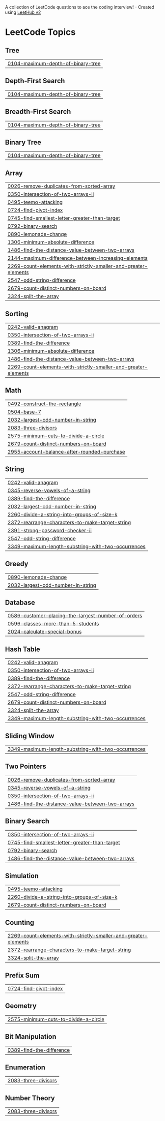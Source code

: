A collection of LeetCode questions to ace the coding interview! - Created using [LeetHub v2](https://github.com/arunbhardwaj/LeetHub-2.0)
<!---LeetCode Topics Start-->
# LeetCode Topics
## Tree
|  |
| ------- |
| [0104-maximum-depth-of-binary-tree](https://github.com/Resmakor/LeetCode/tree/master/0104-maximum-depth-of-binary-tree) |
## Depth-First Search
|  |
| ------- |
| [0104-maximum-depth-of-binary-tree](https://github.com/Resmakor/LeetCode/tree/master/0104-maximum-depth-of-binary-tree) |
## Breadth-First Search
|  |
| ------- |
| [0104-maximum-depth-of-binary-tree](https://github.com/Resmakor/LeetCode/tree/master/0104-maximum-depth-of-binary-tree) |
## Binary Tree
|  |
| ------- |
| [0104-maximum-depth-of-binary-tree](https://github.com/Resmakor/LeetCode/tree/master/0104-maximum-depth-of-binary-tree) |
## Array
|  |
| ------- |
| [0026-remove-duplicates-from-sorted-array](https://github.com/Resmakor/LeetCode/tree/master/0026-remove-duplicates-from-sorted-array) |
| [0350-intersection-of-two-arrays-ii](https://github.com/Resmakor/LeetCode/tree/master/0350-intersection-of-two-arrays-ii) |
| [0495-teemo-attacking](https://github.com/Resmakor/LeetCode/tree/master/0495-teemo-attacking) |
| [0724-find-pivot-index](https://github.com/Resmakor/LeetCode/tree/master/0724-find-pivot-index) |
| [0745-find-smallest-letter-greater-than-target](https://github.com/Resmakor/LeetCode/tree/master/0745-find-smallest-letter-greater-than-target) |
| [0792-binary-search](https://github.com/Resmakor/LeetCode/tree/master/0792-binary-search) |
| [0890-lemonade-change](https://github.com/Resmakor/LeetCode/tree/master/0890-lemonade-change) |
| [1306-minimum-absolute-difference](https://github.com/Resmakor/LeetCode/tree/master/1306-minimum-absolute-difference) |
| [1486-find-the-distance-value-between-two-arrays](https://github.com/Resmakor/LeetCode/tree/master/1486-find-the-distance-value-between-two-arrays) |
| [2144-maximum-difference-between-increasing-elements](https://github.com/Resmakor/LeetCode/tree/master/2144-maximum-difference-between-increasing-elements) |
| [2269-count-elements-with-strictly-smaller-and-greater-elements](https://github.com/Resmakor/LeetCode/tree/master/2269-count-elements-with-strictly-smaller-and-greater-elements) |
| [2547-odd-string-difference](https://github.com/Resmakor/LeetCode/tree/master/2547-odd-string-difference) |
| [2679-count-distinct-numbers-on-board](https://github.com/Resmakor/LeetCode/tree/master/2679-count-distinct-numbers-on-board) |
| [3324-split-the-array](https://github.com/Resmakor/LeetCode/tree/master/3324-split-the-array) |
## Sorting
|  |
| ------- |
| [0242-valid-anagram](https://github.com/Resmakor/LeetCode/tree/master/0242-valid-anagram) |
| [0350-intersection-of-two-arrays-ii](https://github.com/Resmakor/LeetCode/tree/master/0350-intersection-of-two-arrays-ii) |
| [0389-find-the-difference](https://github.com/Resmakor/LeetCode/tree/master/0389-find-the-difference) |
| [1306-minimum-absolute-difference](https://github.com/Resmakor/LeetCode/tree/master/1306-minimum-absolute-difference) |
| [1486-find-the-distance-value-between-two-arrays](https://github.com/Resmakor/LeetCode/tree/master/1486-find-the-distance-value-between-two-arrays) |
| [2269-count-elements-with-strictly-smaller-and-greater-elements](https://github.com/Resmakor/LeetCode/tree/master/2269-count-elements-with-strictly-smaller-and-greater-elements) |
## Math
|  |
| ------- |
| [0492-construct-the-rectangle](https://github.com/Resmakor/LeetCode/tree/master/0492-construct-the-rectangle) |
| [0504-base-7](https://github.com/Resmakor/LeetCode/tree/master/0504-base-7) |
| [2032-largest-odd-number-in-string](https://github.com/Resmakor/LeetCode/tree/master/2032-largest-odd-number-in-string) |
| [2083-three-divisors](https://github.com/Resmakor/LeetCode/tree/master/2083-three-divisors) |
| [2575-minimum-cuts-to-divide-a-circle](https://github.com/Resmakor/LeetCode/tree/master/2575-minimum-cuts-to-divide-a-circle) |
| [2679-count-distinct-numbers-on-board](https://github.com/Resmakor/LeetCode/tree/master/2679-count-distinct-numbers-on-board) |
| [2955-account-balance-after-rounded-purchase](https://github.com/Resmakor/LeetCode/tree/master/2955-account-balance-after-rounded-purchase) |
## String
|  |
| ------- |
| [0242-valid-anagram](https://github.com/Resmakor/LeetCode/tree/master/0242-valid-anagram) |
| [0345-reverse-vowels-of-a-string](https://github.com/Resmakor/LeetCode/tree/master/0345-reverse-vowels-of-a-string) |
| [0389-find-the-difference](https://github.com/Resmakor/LeetCode/tree/master/0389-find-the-difference) |
| [2032-largest-odd-number-in-string](https://github.com/Resmakor/LeetCode/tree/master/2032-largest-odd-number-in-string) |
| [2260-divide-a-string-into-groups-of-size-k](https://github.com/Resmakor/LeetCode/tree/master/2260-divide-a-string-into-groups-of-size-k) |
| [2372-rearrange-characters-to-make-target-string](https://github.com/Resmakor/LeetCode/tree/master/2372-rearrange-characters-to-make-target-string) |
| [2391-strong-password-checker-ii](https://github.com/Resmakor/LeetCode/tree/master/2391-strong-password-checker-ii) |
| [2547-odd-string-difference](https://github.com/Resmakor/LeetCode/tree/master/2547-odd-string-difference) |
| [3349-maximum-length-substring-with-two-occurrences](https://github.com/Resmakor/LeetCode/tree/master/3349-maximum-length-substring-with-two-occurrences) |
## Greedy
|  |
| ------- |
| [0890-lemonade-change](https://github.com/Resmakor/LeetCode/tree/master/0890-lemonade-change) |
| [2032-largest-odd-number-in-string](https://github.com/Resmakor/LeetCode/tree/master/2032-largest-odd-number-in-string) |
## Database
|  |
| ------- |
| [0586-customer-placing-the-largest-number-of-orders](https://github.com/Resmakor/LeetCode/tree/master/0586-customer-placing-the-largest-number-of-orders) |
| [0596-classes-more-than-5-students](https://github.com/Resmakor/LeetCode/tree/master/0596-classes-more-than-5-students) |
| [2024-calculate-special-bonus](https://github.com/Resmakor/LeetCode/tree/master/2024-calculate-special-bonus) |
## Hash Table
|  |
| ------- |
| [0242-valid-anagram](https://github.com/Resmakor/LeetCode/tree/master/0242-valid-anagram) |
| [0350-intersection-of-two-arrays-ii](https://github.com/Resmakor/LeetCode/tree/master/0350-intersection-of-two-arrays-ii) |
| [0389-find-the-difference](https://github.com/Resmakor/LeetCode/tree/master/0389-find-the-difference) |
| [2372-rearrange-characters-to-make-target-string](https://github.com/Resmakor/LeetCode/tree/master/2372-rearrange-characters-to-make-target-string) |
| [2547-odd-string-difference](https://github.com/Resmakor/LeetCode/tree/master/2547-odd-string-difference) |
| [2679-count-distinct-numbers-on-board](https://github.com/Resmakor/LeetCode/tree/master/2679-count-distinct-numbers-on-board) |
| [3324-split-the-array](https://github.com/Resmakor/LeetCode/tree/master/3324-split-the-array) |
| [3349-maximum-length-substring-with-two-occurrences](https://github.com/Resmakor/LeetCode/tree/master/3349-maximum-length-substring-with-two-occurrences) |
## Sliding Window
|  |
| ------- |
| [3349-maximum-length-substring-with-two-occurrences](https://github.com/Resmakor/LeetCode/tree/master/3349-maximum-length-substring-with-two-occurrences) |
## Two Pointers
|  |
| ------- |
| [0026-remove-duplicates-from-sorted-array](https://github.com/Resmakor/LeetCode/tree/master/0026-remove-duplicates-from-sorted-array) |
| [0345-reverse-vowels-of-a-string](https://github.com/Resmakor/LeetCode/tree/master/0345-reverse-vowels-of-a-string) |
| [0350-intersection-of-two-arrays-ii](https://github.com/Resmakor/LeetCode/tree/master/0350-intersection-of-two-arrays-ii) |
| [1486-find-the-distance-value-between-two-arrays](https://github.com/Resmakor/LeetCode/tree/master/1486-find-the-distance-value-between-two-arrays) |
## Binary Search
|  |
| ------- |
| [0350-intersection-of-two-arrays-ii](https://github.com/Resmakor/LeetCode/tree/master/0350-intersection-of-two-arrays-ii) |
| [0745-find-smallest-letter-greater-than-target](https://github.com/Resmakor/LeetCode/tree/master/0745-find-smallest-letter-greater-than-target) |
| [0792-binary-search](https://github.com/Resmakor/LeetCode/tree/master/0792-binary-search) |
| [1486-find-the-distance-value-between-two-arrays](https://github.com/Resmakor/LeetCode/tree/master/1486-find-the-distance-value-between-two-arrays) |
## Simulation
|  |
| ------- |
| [0495-teemo-attacking](https://github.com/Resmakor/LeetCode/tree/master/0495-teemo-attacking) |
| [2260-divide-a-string-into-groups-of-size-k](https://github.com/Resmakor/LeetCode/tree/master/2260-divide-a-string-into-groups-of-size-k) |
| [2679-count-distinct-numbers-on-board](https://github.com/Resmakor/LeetCode/tree/master/2679-count-distinct-numbers-on-board) |
## Counting
|  |
| ------- |
| [2269-count-elements-with-strictly-smaller-and-greater-elements](https://github.com/Resmakor/LeetCode/tree/master/2269-count-elements-with-strictly-smaller-and-greater-elements) |
| [2372-rearrange-characters-to-make-target-string](https://github.com/Resmakor/LeetCode/tree/master/2372-rearrange-characters-to-make-target-string) |
| [3324-split-the-array](https://github.com/Resmakor/LeetCode/tree/master/3324-split-the-array) |
## Prefix Sum
|  |
| ------- |
| [0724-find-pivot-index](https://github.com/Resmakor/LeetCode/tree/master/0724-find-pivot-index) |
## Geometry
|  |
| ------- |
| [2575-minimum-cuts-to-divide-a-circle](https://github.com/Resmakor/LeetCode/tree/master/2575-minimum-cuts-to-divide-a-circle) |
## Bit Manipulation
|  |
| ------- |
| [0389-find-the-difference](https://github.com/Resmakor/LeetCode/tree/master/0389-find-the-difference) |
## Enumeration
|  |
| ------- |
| [2083-three-divisors](https://github.com/Resmakor/LeetCode/tree/master/2083-three-divisors) |
## Number Theory
|  |
| ------- |
| [2083-three-divisors](https://github.com/Resmakor/LeetCode/tree/master/2083-three-divisors) |
<!---LeetCode Topics End-->